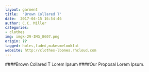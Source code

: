```yaml
---
layout: garment
title:  "Brown Collared T"
date:  2017-04-15 16:54:46
author: C.C. Miller
categories:
- clothes
img: imgk-29-IMG_8607.png
origin: ??
tagged: holes,faded,makesmelookfat
website: http://clothes-lbones.rhcloud.com
---
```

####Brown Collared T
Lorem Ipsum
####Our Proposal
Lorem Ipsum.